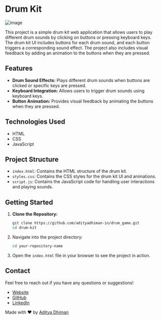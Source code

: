 # Drum Kit

![image](https://github.com/user-attachments/assets/93b2a793-1e69-42e7-9cfb-7ec1ac8e6bf2)

This project is a simple drum kit web application that allows users to play different drum sounds by clicking on buttons or pressing keyboard keys. The drum kit UI includes buttons for each drum sound, and each button triggers a corresponding sound effect. The project also includes visual feedback by adding an animation to the buttons when they are pressed.

## Features

- **Drum Sound Effects:** Plays different drum sounds when buttons are clicked or specific keys are pressed.
- **Keyboard Integration:** Allows users to trigger drum sounds using keyboard keys.
- **Button Animation:** Provides visual feedback by animating the buttons when they are pressed.

## Technologies Used

- HTML
- CSS
- JavaScript

## Project Structure

- `index.html`: Contains the HTML structure of the drum kit.
- `styles.css`: Contains the CSS styles for the drum kit UI and animations.
- `script.js`: Contains the JavaScript code for handling user interactions and playing sounds.

## Getting Started

1. **Clone the Repository:**
   ```bash
   git clone https://github.com/adityadhiman-in/drum_game.git
   cd drum-kit
   
2. Navigate into the project directory:

   ```bash
   cd your-repository-name
   ```

3. Open the `index.html` file in your browser to see the project in action.

## Contact

Feel free to reach out if you have any questions or suggestions!

- [Website](https://adityadhiman.in)
- [GitHub](https://github.com/adityadhiman-in)
- [LinkedIn](https://www.linkedin.com/in/adityadhiman-in)

Made with ❤️ by [Aditya Dhiman](https://adityadhiman.in)

